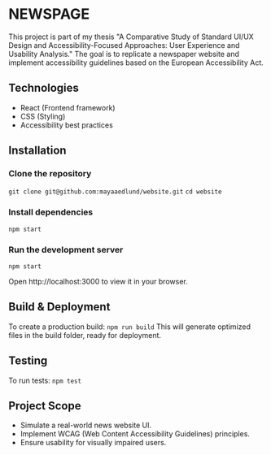 # NEWSPAGE

This project is part of my thesis "A Comparative Study of Standard UI/UX Design and Accessibility-Focused Approaches: User Experience and Usability Analysis."
The goal is to replicate a newspaper website and implement accessibility guidelines based on the European Accessibility Act.

## Technologies

- React (Frontend framework)
- CSS (Styling)
- Accessibility best practices

## Installation

### Clone the repository
`git clone git@github.com:mayaaedlund/website.git`
`cd website`


### Install dependencies 
`npm start`


### Run the development server
`npm start`

Open http://localhost:3000 to view it in your browser.

## Build & Deployment
To create a production build:
`npm run build`
This will generate optimized files in the build folder, ready for deployment.


## Testing
To run tests:
`npm test`

## Project Scope
- Simulate a real-world news website UI.
- Implement WCAG (Web Content Accessibility Guidelines) principles.
- Ensure usability for visually impaired users.


